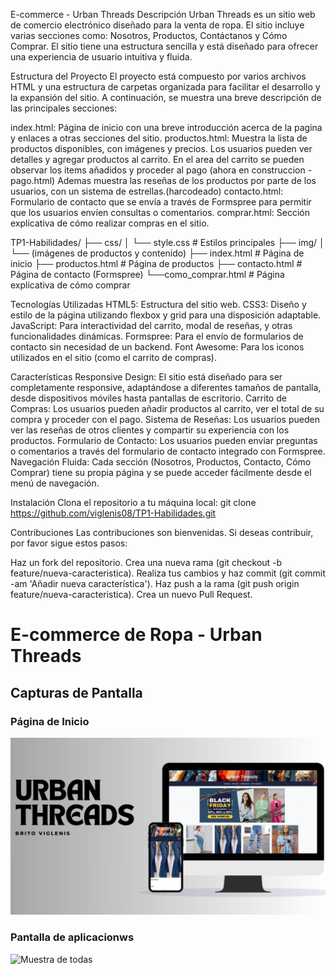 E-commerce  - Urban Threads
Descripción
Urban Threads es un sitio web de comercio electrónico diseñado para la venta de ropa. El sitio incluye varias secciones como: Nosotros, Productos, Contáctanos y Cómo Comprar. 
El sitio tiene una estructura sencilla y está diseñado para ofrecer una experiencia de usuario intuitiva y fluida.

Estructura del Proyecto
El proyecto está compuesto por varios archivos HTML y una estructura de carpetas organizada para facilitar el desarrollo y la expansión del sitio.
A continuación, se muestra una breve descripción de las principales secciones:

index.html: Página de inicio con una breve introducción acerca de la pagina y enlaces a otras secciones del sitio.
productos.html: Muestra la lista de productos disponibles, con imágenes y precios. Los usuarios pueden ver detalles y agregar productos al carrito. En el area del carrito se pueden observar
los items añadidos y proceder al pago (ahora en construccion - pago.html)
Ademas muestra las reseñas de los productos por parte de los usuarios, con un sistema de estrellas.(harcodeado)
contacto.html: Formulario de contacto que se envía a través de Formspree para permitir que los usuarios envíen consultas o comentarios.
comprar.html: Sección explicativa de cómo realizar compras en el sitio.

TP1-Habilidades/
├── css/
│   └── style.css          # Estilos principales
├── img/
│   └── (imágenes de productos y contenido)
├── index.html             # Página de inicio
├── productos.html         # Página de productos
├── contacto.html          # Página de contacto (Formspree)
└──como_comprar.html      # Página explicativa de cómo comprar

Tecnologías Utilizadas
HTML5: Estructura del sitio web.
CSS3: Diseño y estilo de la página utilizando flexbox y grid para una disposición adaptable.
JavaScript: Para interactividad del carrito, modal de reseñas, y otras funcionalidades dinámicas.
Formspree: Para el envío de formularios de contacto sin necesidad de un backend.
Font Awesome: Para los iconos utilizados en el sitio (como el carrito de compras).

Características
Responsive Design: El sitio está diseñado para ser completamente responsive, adaptándose a diferentes tamaños de pantalla, desde dispositivos móviles hasta pantallas de escritorio.
Carrito de Compras: Los usuarios pueden añadir productos al carrito, ver el total de su compra y proceder con el pago.
Sistema de Reseñas: Los usuarios pueden ver las reseñas de otros clientes y compartir su experiencia con los productos.
Formulario de Contacto: Los usuarios pueden enviar preguntas o comentarios a través del formulario de contacto integrado con Formspree.
Navegación Fluida: Cada sección (Nosotros, Productos, Contacto, Cómo Comprar) tiene su propia página y se puede acceder fácilmente desde el menú de navegación.

Instalación
Clona el repositorio a tu máquina local:
git clone https://github.com/viglenis08/TP1-Habilidades.git

Contribuciones
Las contribuciones son bienvenidas. Si deseas contribuir, por favor sigue estos pasos:

Haz un fork del repositorio.
Crea una nueva rama (git checkout -b feature/nueva-caracteristica).
Realiza tus cambios y haz commit (git commit -am 'Añadir nueva característica').
Haz push a la rama (git push origin feature/nueva-caracteristica).
Crea un nuevo Pull Request.   
# E-commerce de Ropa - Urban Threads

## Capturas de Pantalla

### Página de Inicio

![Página de Inicio](readme/desing1.jpg)

### Pantalla de aplicacionws

![Muestra de todas](readme/desing2.jpg)
